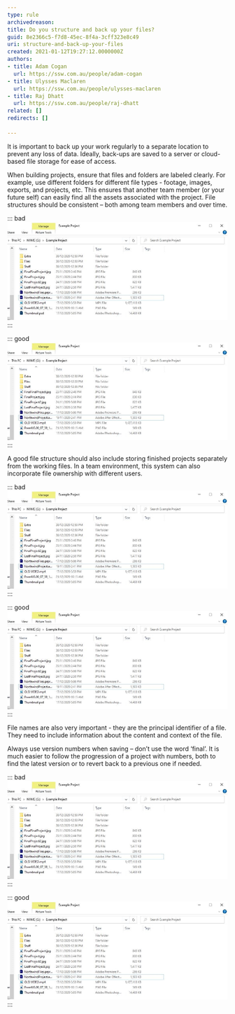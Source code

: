 ```yaml
---
type: rule
archivedreason: 
title: Do you structure and back up your files?
guid: 8e2366c5-f7d8-45ec-8f4a-3cff323e8c49
uri: structure-and-back-up-your-files
created: 2021-01-12T19:27:12.0000000Z
authors:
- title: Adam Cogan
  url: https://ssw.com.au/people/adam-cogan
- title: Ulysses Maclaren
  url: https://ssw.com.au/people/ulysses-maclaren
- title: Raj Dhatt
  url: https://ssw.com.au/people/raj-dhatt
related: []
redirects: []

---
```


It is important to back up your work regularly to a separate location to prevent any loss of data. Ideally, back-ups are saved to a server or cloud-based file storage for ease of access.

When building projects, ensure that files and folders are labeled clearly. For example, use different folders for different file types - footage, images, exports, and projects, etc. This ensures that another team member (or your future self) can easily find all the assets associated with the project. File structures should be consistent – both among team members and over time.

<!--endintro-->


::: bad  
![Figure: Bad example - The project is messy, without any meaningful or specific labels](structure-back-up-files-bad-example-1.jpg)  
:::


::: good  
![Figure: Good example - Folders are clearly labeled, the root file also includes the date](structure-back-up-files-bad-example-1.jpg)  
:::

A good file structure should also include storing finished projects separately from the working files. In a team environment, this system can also incorporate file ownership with different users.


::: bad  
![Figure: Bad Example - A singular project folder, with some project, files also sitting outside it](structure-back-up-files-bad-example-1.jpg)  
:::


::: good  
![Figure: Good example - There are dedicated folders for projects that are in progress and completed](structure-back-up-files-bad-example-1.jpg)  
:::

File names are also very important - they are the principal identifier of a file. They need to include information about the content and context of the file.

Always use version numbers when saving – don’t use the word ‘final’. It is much easier to follow the progression of a project with numbers, both to find the latest version or to revert back to a previous one if needed.


::: bad  
![Figure: Bad example - Items are not named clearly and it is difficult to know what file is the correct export](structure-back-up-files-bad-example-1.jpg)  
:::


::: good  
![Figure: Good example. Each file has an appropriate version number](structure-back-up-files-bad-example-1.jpg)  
:::
